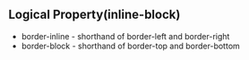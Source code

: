 ## Logical Property(inline-block)

* border-inline - shorthand of border-left and border-right
* border-block  - shorthand of border-top and border-bottom

